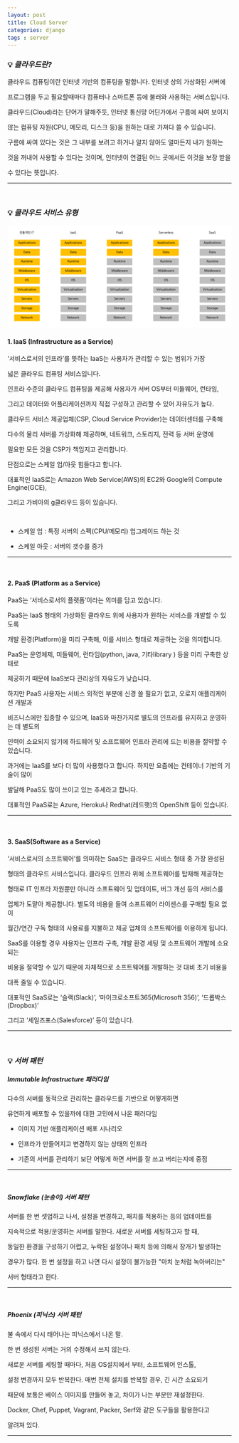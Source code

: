 ```yaml
---
layout: post
title: Cloud Server
categories: django
tags : server
---
```


### 💡 ***클라우드란?***

클라우드 컴퓨팅이란 인터넷 기반의 컴퓨팅을 말합니다. 인터넷 상의 가상화된 서버에 

프로그램을 두고 필요할때마다 컴퓨터나 스마트폰 등에 불러와 사용하는 서비스입니다. 

클라우드(Cloud)라는 단어가 말해주듯, 인터넷 통신망 어딘가에서 구름에 싸여 보이지 

않는 컴퓨팅 자원(CPU, 메모리, 디스크 등)을 원하는 대로 가져다 쓸 수 있습니다. 

구름에 싸여 있다는 것은 그 내부를 보려고 하거나 알지 않아도 얼마든지 내가 원하는 

것을 꺼내어 사용할 수 있다는 것이며, 인터넷이 연결된 어느 곳에서든 이것을 보장 받을 

수 있다는 뜻입니다. 

---

<br>

### 💡 ***클라우드 서비스 유형***

<img src="/assets/img/django/server.png">

#### 1. IaaS (Infrastructure as a Service)

‘서비스로서의 인프라’를 뜻하는 IaaS는 사용자가 관리할 수 있는 범위가 가장 

넓은 클라우드 컴퓨팅 서비스입니다.

인프라 수준의 클라우드 컴퓨팅을 제공해 사용자가 서버 OS부터 미들웨어, 런타임, 

그리고 데이터와 어플리케이션까지 직접 구성하고 관리할 수 있어 자유도가 높다.

클라우드 서비스 제공업체(CSP, Cloud Service Provider)는 데이터센터를 구축해 

다수의 물리 서버를 가상화해 제공하며, 네트워크, 스토리지, 전력 등 서버 운영에

필요한 모든 것을 CSP가 책임지고 관리합니다.

단점으로는 스케일 업/아웃 힘들다고 합니다.

대표적인 IaaS로는 Amazon Web Service(AWS)의 EC2와 Google의 Compute Engine(GCE),

그리고 가비아의 g클라우드 등이 있습니다.

<br>

- 스케일 업 : 특정 서버의 스펙(CPU/메모리) 업그레이드 하는 것

- 스케일 아웃 : 서버의 갯수를 증가

---

<br>

#### 2. PaaS (Platform as a Service)

PaaS는 ‘서비스로서의 플랫폼’이라는 의미를 담고 있습니다. 

PaaS는 IaaS 형태의 가상화된 클라우드 위에 사용자가 원하는 서비스를 개발할 수 있도록 

개발 환경(Platform)을 미리 구축해, 이를 서비스 형태로 제공하는 것을 의미합니다.

PaaS는 운영체제, 미들웨어, 런타임(python, java, 기타library ) 등을 미리 구축한 상태로 

제공하기 때문에 IaaS보다 관리상의 자유도가 낮습니다. 

하지만  PaaS 사용자는 서비스 외적인 부분에 신경 쓸 필요가 없고, 오로지 애플리케이션 개발과 

비즈니스에만 집중할 수 있으며, IaaS와 마찬가지로 별도의 인프라를 유지하고 운영하는 데 별도의 

인력이 소요되지 않기에 하드웨어 및 소프트웨어 인프라 관리에 드는 비용을 절약할 수 있습니다.

과거에는 IaaS를 보다 더 많이 사용했다고 합니다. 하지만 요즘에는 컨테이너 기반의 기술이 많이

발달해 PaaS도 많이 쓰이고 있는 추세라고 합니다.

대표적인 PaaS로는 Azure, Heroku나 Redhat(레드햇)의 OpenShift 등이 있습니다.

---

<br>

#### 3. SaaS(Software as a Service)

‘서비스로서의 소프트웨어’를 의미하는 SaaS는 클라우드 서비스 형태 중 가장 완성된

형태의 클라우드 서비스입니다. 클라우드 인프라 위에 소프트웨어를 탑재해 제공하는 

형태로 IT 인프라 자원뿐만 아니라 소프트웨어 및 업데이트, 버그 개선 등의 서비스를 

업체가 도맡아 제공합니다. 별도의 비용을 들여 소프트웨어 라이센스를 구매할 필요 없이 

월간/연간 구독 형태의 사용료를 지불하고 제공 업체의 소프트웨어를 이용하게 됩니다. 

SaaS를 이용할 경우 사용자는 인프라 구축, 개발 환경 세팅 및 소프트웨어 개발에 소요되는 

비용을 절약할 수 있기 때문에 자체적으로 소프트웨어를 개발하는 것 대비 초기 비용을 

대폭 줄일 수 있습니다. 

대표적인 SaaS로는 ‘슬랙(Slack)’, ‘마이크로소프트365(Microsoft 356)’, ‘드롭박스(Dropbox)’ 

그리고 ‘세일즈포스(Salesforce)’ 등이 있습니다.

---

<br>

### 💡 ***서버 패턴***

##### Immutable Infrastructure 패러다임

다수의 서버를 동적으로 관리하는 클라우드를 기반으로 어떻게하면

유연하게 배포할 수 있을까에 대한 고민에서 나온 패러다임

- 이미지 기반 애플리케이션 배포 시나리오

- 인프라가 만들어지고 변경하지 않는 상태의 인프라

- 기존의 서버를 관리하기 보단 어떻게 하면 서버를 잘 쓰고 버리는지에 중점

---

<br>

##### Snowflake (눈송이) 서버 패턴

서버를 한 번 셋업하고 나서, 설정을 변경하고, 패치를 적용하는 등의 업데이트를

지속적으로 적용/운영하는 서버를 말한다. 새로운 서버를 세팅하고자 할 때,

동일한 환경을 구성하기 어렵고, 누락된 설정이나 패치 등에 의해서 장개가 발생하는

경우가 많다. 한 번 설정을 하고 나면 다시 설정이 불가능한 "마치 눈처럼 녹아버리는"

서버 형태라고 한다.

---

<br>

##### Phoenix (피닉스) 서버 패턴

불 속에서 다시 태어나는 피닉스에서 나온 말. 

한 번 생성된 서버는 거의 수정해서 쓰지 않는다. 

새로운 서버를 세팅할 때마다, 처음 OS설치에서 부터, 소프트웨어 인스톨,

설정 변경까지 모두 반복한다. 매번 전체 설치를 반복할 경우, 긴 시간 소요되기

때문에 보통은 베이스 이미지를 만들어 놓고, 차이가 나는 부분만 재설정한다.

Docker, Chef, Puppet, Vagrant, Packer, Serf와 같은 도구들을 활용한다고 

알려져 있다.

---